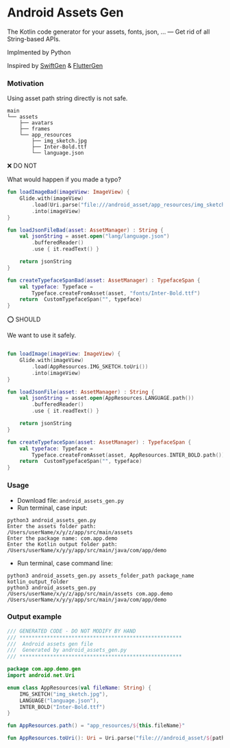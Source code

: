 # Android Assets Gen

The Kotlin code generator for your assets, fonts, json, … — Get rid of all String-based APIs.

Implmented by Python


Inspired by [SwiftGen](https://github.com/SwiftGen/SwiftGen) & [FlutterGen](https://github.com/FlutterGen/flutter_gen)

### Motivation

Using asset path string directly is not safe.

```
main
└── assets
    ├── avatars
    ├── frames
    └── app_resources
        ├── img_sketch.jpg
        ├── Inter-Bold.ttf
        └── language.json
```

❌  DO NOT

What would happen if you made a typo?

```kotlin
fun loadImageBad(imageView: ImageView) {
    Glide.with(imageView)
        .load(Uri.parse("file:///android_asset/app_resources/img_sketch.jpg}"))
        .into(imageView)
}

fun loadJsonFileBad(asset: AssetManager) : String {
    val jsonString = asset.open("lang/language.json")
        .bufferedReader()
        .use { it.readText() }

    return jsonString
}

fun createTypefaceSpanBad(asset: AssetManager) : TypefaceSpan {
    val typeface: Typeface =
        Typeface.createFromAsset(asset, "fonts/Inter-Bold.ttf")
    return  CustomTypefaceSpan("", typeface)
}
```

⭕️ SHOULD

We want to use it safely.

```kotlin

fun loadImage(imageView: ImageView) {
    Glide.with(imageView)
        .load(AppResources.IMG_SKETCH.toUri())
        .into(imageView)
}

fun loadJsonFile(asset: AssetManager) : String {
    val jsonString = asset.open(AppResources.LANGUAGE.path())
        .bufferedReader()
        .use { it.readText() }

    return jsonString
}

fun createTypefaceSpan(asset: AssetManager) : TypefaceSpan {
    val typeface: Typeface =
        Typeface.createFromAsset(asset, AppResources.INTER_BOLD.path())
    return  CustomTypefaceSpan("", typeface)
}
```

### Usage

- Download file: `android_assets_gen.py`
- Run terminal, case input: 

```
python3 android_assets_gen.py 
Enter the assets folder path: /Users/userName/x/y/z/app/src/main/assets
Enter the package name: com.app.demo
Enter the Kotlin output folder path: /Users/userName/x/y/y/app/src/main/java/com/app/demo
```
- Run terminal, case command line: 

```
python3 android_assets_gen.py assets_folder_path package_name  kotlin_output_folder
python3 android_assets_gen.py  /Users/userName/x/y/z/app/src/main/assets com.app.demo /Users/userName/x/y/y/app/src/main/java/com/app/demo
```

### Output example 

```kotlin
/// GENERATED CODE - DO NOT MODIFY BY HAND
/// *****************************************************
///  Android assets gen file
///  Generated by android_assets_gen.py
/// *****************************************************

package com.app.demo.gen
import android.net.Uri

enum class AppResources(val fileName: String) {
    IMG_SKETCH("img_sketch.jpg"),
    LANGUAGE("language.json"),
    INTER_BOLD("Inter-Bold.ttf")
}

fun AppResources.path() = "app_resources/${this.fileName}"

fun AppResources.toUri(): Uri = Uri.parse("file:///android_asset/${path()}")

```
